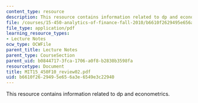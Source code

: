 ```yaml
---
content_type: resource
description: This resource contains information related to dp and econometrics.
file: /courses/15-450-analytics-of-finance-fall-2010/b6610f2629495e656a3e6549e3c22940_MIT15_450F10_review02.pdf
file_type: application/pdf
learning_resource_types:
- Lecture Notes
ocw_type: OCWFile
parent_title: Lecture Notes
parent_type: CourseSection
parent_uid: b0844717-3fca-1706-a0f8-b2830b3598fa
resourcetype: Document
title: MIT15_450F10_review02.pdf
uid: b6610f26-2949-5e65-6a3e-6549e3c22940
---
```

This resource contains information related to dp and econometrics.

